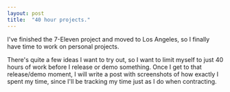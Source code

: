 ```yaml
---
layout: post
title:  "40 hour projects."
---
```


I've finished the 7-Eleven project and moved to Los Angeles, so I finally have time to work on personal projects.

There's quite a few ideas I want to try out, so I want to limit myself to just 40 hours of work before I release or demo something. Once I get to that release/demo moment, I will write a post with screenshots of how exactly I spent my time, since I'll be tracking my time just as I do when contracting.
